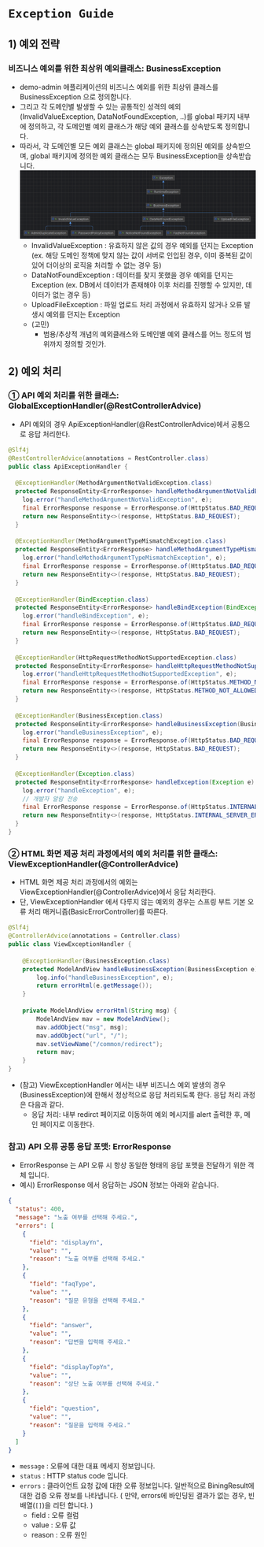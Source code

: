 # `Exception Guide`

## 1) 예외 전략
### 비즈니스 예외를 위한 최상위 예외클래스: BusinessException
- demo-admin 애플리케이션의 비즈니스 예외를 위한 최상위 클래스를 BusinessException 으로 정의합니다.
- 그리고 각 도메인별 발생할 수 있는 공통적인 성격의 예외(InvalidValueException, DataNotFoundException, ..)를 global 패키지 내부에 정의하고, 각 도메인별 예외 클래스가 해당 예외 클래스를 상속받도록 정의합니다.
- 따라서, 각 도메인별 모든 예외 클래스는 global 패키지에 정의된 예외를 상속받으며, global 패키지에 정의한 예외 클래스는 모두 BusinessException을 상속받습니다.
![](../docs/images/BusinessException.png)
  - InvalidValueException : 유효하지 않은 값의 경우 예외를 던지는 Exception (ex. 해당 도메인 정책에 맞지 않는 값이 서버로 인입된 경우, 이미 중복된 값이 있어 더이상의 로직을 처리할 수 없는 경우 등)
  - DataNotFoundException : 데이터를 찾지 못했을 경우 예외를 던지는 Exception (ex. DB에서 데이터가 존재해야 이후 처리를 진행할 수 있지만, 데이터가 없는 경우 등)
  - UploadFileException : 파일 업로드 처리 과정에서 유효하지 않거나 오류 발생시 예외를 던지는 Exception 
  - (고민)
    - 범용/추상적 개념의 예외클래스와 도메인별 예외 클래스를 어느 정도의 범위까지 정의할 것인가.


## 2) 예외 처리
### ① API 예외 처리를 위한 클래스: GlobalExceptionHandler(@RestControllerAdvice)
- API 예외의 경우 ApiExceptionHandler(@RestControllerAdvice)에서 공통으로 응답 처리한다.
```java
@Slf4j
@RestControllerAdvice(annotations = RestController.class)
public class ApiExceptionHandler {

  @ExceptionHandler(MethodArgumentNotValidException.class)
  protected ResponseEntity<ErrorResponse> handleMethodArgumentNotValidException(MethodArgumentNotValidException e) {
    log.error("handleMethodArgumentNotValidException", e);
    final ErrorResponse response = ErrorResponse.of(HttpStatus.BAD_REQUEST.value(), e.getBindingResult());
    return new ResponseEntity<>(response, HttpStatus.BAD_REQUEST);
  }

  @ExceptionHandler(MethodArgumentTypeMismatchException.class)
  protected ResponseEntity<ErrorResponse> handleMethodArgumentTypeMismatchException(MethodArgumentTypeMismatchException e) {
    log.error("handleMethodArgumentTypeMismatchException", e);
    final ErrorResponse response = ErrorResponse.of(HttpStatus.BAD_REQUEST.value());
    return new ResponseEntity<>(response, HttpStatus.BAD_REQUEST);
  }

  @ExceptionHandler(BindException.class)
  protected ResponseEntity<ErrorResponse> handleBindException(BindException e) {
    log.error("handleBindException", e);
    final ErrorResponse response = ErrorResponse.of(HttpStatus.BAD_REQUEST.value(), e.getBindingResult());
    return new ResponseEntity<>(response, HttpStatus.BAD_REQUEST);
  }

  @ExceptionHandler(HttpRequestMethodNotSupportedException.class)
  protected ResponseEntity<ErrorResponse> handleHttpRequestMethodNotSupportedException(HttpRequestMethodNotSupportedException e) {
    log.error("handleHttpRequestMethodNotSupportedException", e);
    final ErrorResponse response = ErrorResponse.of(HttpStatus.METHOD_NOT_ALLOWED.value());
    return new ResponseEntity<>(response, HttpStatus.METHOD_NOT_ALLOWED);
  }

  @ExceptionHandler(BusinessException.class)
  protected ResponseEntity<ErrorResponse> handleBusinessException(BusinessException e) {
    log.error("handleBusinessException", e);
    final ErrorResponse response = ErrorResponse.of(HttpStatus.BAD_REQUEST.value(), e.getMessage());
    return new ResponseEntity<>(response, HttpStatus.BAD_REQUEST);
  }

  @ExceptionHandler(Exception.class)
  protected ResponseEntity<ErrorResponse> handleException(Exception e) {
    log.error("handleException", e);
    // 개발자 알람 전송
    final ErrorResponse response = ErrorResponse.of(HttpStatus.INTERNAL_SERVER_ERROR.value());
    return new ResponseEntity<>(response, HttpStatus.INTERNAL_SERVER_ERROR);
  }
}
```

### ② HTML 화면 제공 처리 과정에서의 예외 처리를 위한 클래스: ViewExceptionHandler(@ControllerAdvice)
- HTML 화면 제공 처리 과정에서의 예외는 ViewExceptionHandler(@ControllerAdvice)에서 응답 처리한다.
- 단, ViewExceptionHandler 에서 다루지 않는 예외의 경우는 스프링 부트 기본 오류 처리 매커니즘(BasicErrorController)를 따른다.
```java
@Slf4j
@ControllerAdvice(annotations = Controller.class)
public class ViewExceptionHandler {

    @ExceptionHandler(BusinessException.class)
    protected ModelAndView handleBusinessException(BusinessException e) {
        log.info("handleBusinessException", e);
        return errorHtml(e.getMessage());
    }

    private ModelAndView errorHtml(String msg) {
        ModelAndView mav = new ModelAndView();
        mav.addObject("msg", msg);
        mav.addObject("url", "/");
        mav.setViewName("/common/redirect");
        return mav;
    }
}
```
- (참고) ViewExceptionHandler 에서는 내부 비즈니스 예외 발생의 경우(BusinessException)에 한해서 정상적으로 응답 처리되도록 한다. 응답 처리 과정은 다음과 같다.
  - 응답 처리: 내부 redirct 페이지로 이동하여 예외 메시지를 alert 출력한 후, 메인 페이지로 이동한다.

### 참고) API 오류 공통 응답 포맷: ErrorResponse
- ErrorResponse 는 API 오류 시 항상 동일한 형태의 응답 포맷을 전달하기 위한 객체 입니다.
- 예시) ErrorResponse 에서 응답하는 JSON 정보는 아래와 같습니다.
```json
{
  "status": 400,
  "message": "노출 여부를 선택해 주세요.",
  "errors": [
    {
      "field": "displayYn",
      "value": "",
      "reason": "노출 여부를 선택해 주세요."
    },
    {
      "field": "faqType",
      "value": "",
      "reason": "질문 유형을 선택해 주세요."
    },
    {
      "field": "answer",
      "value": "",
      "reason": "답변을 입력해 주세요."
    },
    {
      "field": "displayTopYn",
      "value": "",
      "reason": "상단 노출 여부를 선택해 주세요."
    },
    {
      "field": "question",
      "value": "",
      "reason": "질문을 입력해 주세요."
    }
  ]
}
```
  - `message` : 오류에 대한 대표 메세지 정보입니다.
  - `status` : HTTP status code 입니다.
  - `errors` : 클라이언트 요청 값에 대한 오류 정보입니다. 일반적으로 BiningResult에 대한 검증 오류 정보를 나타냅니다. ( 만약, errors에 바인딩된 결과가 없는 경우, 빈 배열(`[]`)을 리턴 합니다. )
    - field : 오류 컬럼
    - value : 오류 값
    - reason : 오류 원인